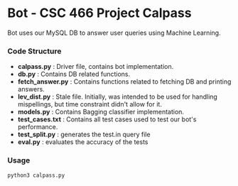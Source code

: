 # Bot - CSC 466 Project Calpass

Bot uses our MySQL DB to answer user queries using Machine Learning.

### Code Structure

* **calpass.py** : Driver file, contains bot implementation.
* **db.py** : Contains DB related functions.
* **fetch_answer.py** : Contains functions related to fetching DB and printing answers.
* **lev_dist.py** : Stale file. Initially, was intended to be used for handling mispellings, but time constraint didn't allow for it.
* **models.py** : Contains Bagging classifier implementation.
* **test_cases.txt** : Contains all test cases used to test our bot's performance.
* **test_split.py** : generates the test.in query file
* **eval.py** : evaluates the accuracy of the tests

### Usage

```python 
python3 calpass.py
```
